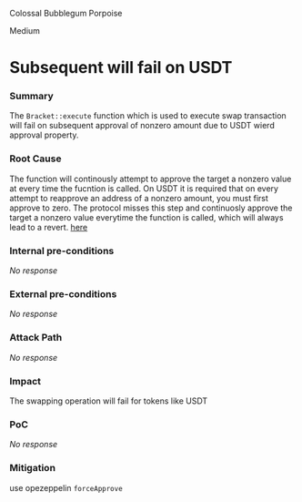 Colossal Bubblegum Porpoise

Medium

# Subsequent will fail on USDT

### Summary

The `Bracket::execute` function which is used to execute swap transaction will fail on subsequent approval of nonzero amount due to USDT wierd approval property.

### Root Cause

The function will continously attempt to approve the target a nonzero value at every time the fucntion is called. On USDT it is required that on every attempt to reapprove an address of a nonzero amount, you must first approve to zero.
The protocol misses this step and continuosly approve the target a nonzero value everytime the function is called, which will always lead to a revert. [here](https://github.com/sherlock-audit/2024-11-oku/blob/ee3f781a73d65e33fb452c9a44eb1337c5cfdbd6/oku-custom-order-types/contracts/automatedTrigger/Bracket.sol#L539)

### Internal pre-conditions

_No response_

### External pre-conditions

_No response_

### Attack Path

_No response_

### Impact

The swapping operation will fail for tokens like USDT

### PoC

_No response_

### Mitigation

use opezeppelin `forceApprove`